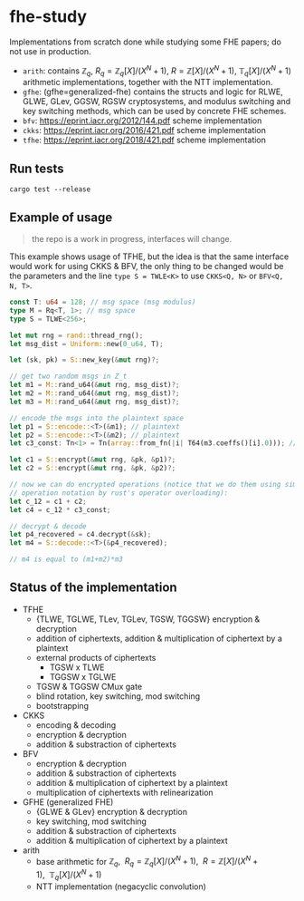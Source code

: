 # fhe-study
Implementations from scratch done while studying some FHE papers; do not use in production.

- `arith`: contains $\mathbb{Z}_q$, $R_q=\mathbb{Z}_q[X]/(X^N+1)$, $R=\mathbb{Z}[X]/(X^N+1)$, $\mathbb{T}_q[X]/(X^N +1)$ arithmetic implementations, together with the NTT implementation.
- `gfhe`: (gfhe=generalized-fhe) contains the structs and logic for RLWE, GLWE, GLev, GGSW, RGSW cryptosystems, and modulus switching and key switching methods, which can be used by concrete FHE schemes.
- `bfv`: https://eprint.iacr.org/2012/144.pdf scheme implementation
- `ckks`: https://eprint.iacr.org/2016/421.pdf scheme implementation
- `tfhe`: https://eprint.iacr.org/2018/421.pdf scheme implementation


## Run tests
`cargo test --release`

## Example of usage
> the repo is a work in progress, interfaces will change.

This example shows usage of TFHE, but the idea is that the same interface would
work for using CKKS & BFV, the only thing to be changed would be the parameters
and the line `type S = TWLE<K>` to use `CKKS<Q, N>` or `BFV<Q, N, T>`.

```rust
const T: u64 = 128; // msg space (msg modulus)
type M = Rq<T, 1>; // msg space
type S = TLWE<256>;

let mut rng = rand::thread_rng();
let msg_dist = Uniform::new(0_u64, T);

let (sk, pk) = S::new_key(&mut rng)?;

// get two random msgs in Z_t
let m1 = M::rand_u64(&mut rng, msg_dist)?;
let m2 = M::rand_u64(&mut rng, msg_dist)?;
let m3 = M::rand_u64(&mut rng, msg_dist)?;

// encode the msgs into the plaintext space
let p1 = S::encode::<T>(&m1); // plaintext
let p2 = S::encode::<T>(&m2); // plaintext
let c3_const: Tn<1> = Tn(array::from_fn(|i| T64(m3.coeffs()[i].0))); // encode it as constant

let c1 = S::encrypt(&mut rng, &pk, &p1)?;
let c2 = S::encrypt(&mut rng, &pk, &p2)?;

// now we can do encrypted operations (notice that we do them using simple
// operation notation by rust's operator overloading):
let c_12 = c1 + c2;
let c4 = c_12 * c3_const;

// decrypt & decode
let p4_recovered = c4.decrypt(&sk);
let m4 = S::decode::<T>(&p4_recovered);

// m4 is equal to (m1+m2)*m3
```


## Status of the implementation

- TFHE
	- {TLWE, TGLWE, TLev, TGLev, TGSW, TGGSW} encryption & decryption
	- addition of ciphertexts, addition & multiplication of ciphertext by a plaintext
	- external products of ciphertexts
		- TGSW x TLWE
		- TGGSW x TGLWE
	- TGSW & TGGSW CMux gate
	- blind rotation, key switching, mod switching
	- bootstrapping
- CKKS
	- encoding & decoding
	- encryption & decryption
	- addition & substraction of ciphertexts
- BFV
	- encryption & decryption
	- addition & substraction of ciphertexts
	- addition & multiplication of ciphertext by a plaintext
	- multiplication of ciphertexts with relinearization
- GFHE (generalized FHE)
	- {GLWE & GLev} encryption & decryption
	- key switching, mod switching
	- addition & substraction of ciphertexts
	- addition & multiplication of ciphertext by a plaintext
- arith
	- base arithmetic for $\mathbb{Z}_q,~~ R_q=\mathbb{Z}_q[X]/(X^N+1),~~ R=\mathbb{Z}[X]/(X^N+1),~~ \mathbb{T}_q[X]/(X^N +1)$
	- NTT implementation (negacyclic convolution)
